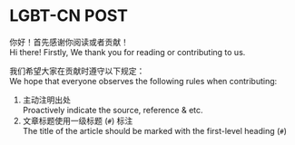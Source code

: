# LGBT-CN POST

你好！首先感谢你阅读或者贡献！  
Hi there! Firstly, We thank you for reading or contributing to us.

我们希望大家在贡献时遵守以下规定：  
We hope that everyone observes the following rules when contributing:

1. 主动注明出处  
Proactively indicate the source, reference & etc.
1. 文章标题使用一级标题 (`#`) 标注  
The title of the article should be marked with the first-level heading (`#`)
